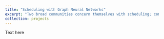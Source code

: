 ```yaml
---
title: "Scheduling with Graph Neural Networks"
excerpt: "Two broad communities concern themselves with scheduling; computer science and networking. Often the computer science approach involves only the consideration of the job computation graph that each flow being scheduled is part of, whereas the properties and states of the network in which the flow is being scheduled are ignored. This leads to unrealistic assumptions of 0 latency for links, switches, etc., and can incur large buffering penalties due to congestion queueing. By contrast, the networking approach often only considers the network, ignoring the job computation graph that each flow is part of and only focusing on minmising e.g. flow completion time, rather than optimising the scheduler's performance with respsect to the overall job graph. This project saw a new approach which considered both the job graph *and* the network when scheduling flows. By framing this as a combinatorial optimisation problem whereby an agent must choose an optimal sub-set of queued flows in a network graph to be scheduled for the next timeslot, a graph neural network was trained to schedule flows in an end-to-end reinforcement learning environment, demonstrating both good performance and the ability to be scaled to large networks.<br/><img src='/images/projects/scheduling_with_graph_neural_networks/excerpt.png'>"
collection: projects
---
```


Text here
